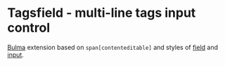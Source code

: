 # Tagsfield - multi-line tags input control

[Bulma](https://bulma.io/) extension based on `span[contenteditable]` and styles of [field](https://github.com/jgthms/bulma/blob/0.9.0/sass/form/tools.sass#L32) and [input](https://bulma.io/documentation/form/input).
